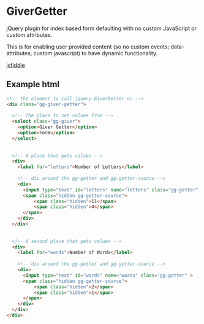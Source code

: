 # GiverGetter
jQuery plugin for index based form defaulting with no custom JavaScript or custom attributes.

This is for enabling user provided content (so no custom events; data- attributes; custom javascript) to have dynamic functionality.

[jsfiddle](https://jsfiddle.net/03ygeusg/)

## Example html

```html
<!-- the element to call jquery.GiverGetter on -->
<div class="gg-giver-getter">
  
  <!-- The place to set values from -->
  <select class="gg-giver">
    <option>Giver Getter</option>
    <option>Form</option>
  </select>
  
  
  <!-- A place that gets values -->
  <div>
    <label for="letters">Number of Letters</label>
   
    <!-- div around the gg-getter and gg-getter-source -->
    <div> 
      <input type="text" id="letters" name="letters" class="gg-getter" >
      <span class="hidden gg-getter-source">
          <span class="hidden">11</span>
          <span class="hidden">4</span>
      </span>
    </div>
  </div>
  
  
  <!-- A second place that gets values -->
  <div>
    <label for="words">Number of Words</label>
   
    <!-- div around the gg-getter and gg-getter-source -->
    <div> 
      <input type="text" id="words" name="words" class="gg-getter" >
      <span class="hidden gg-getter-source">
          <span class="hidden">2</span>
          <span class="hidden">1</span>
      </span>
    </div>
  </div>
</div>
```
